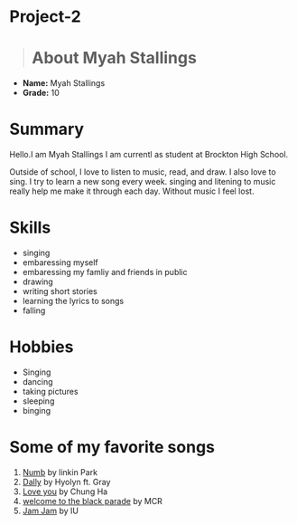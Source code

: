 # Project-2
> # About Myah Stallings 

-   **Name:**  Myah Stallings
-   **Grade:** 10

# Summary

Hello.I am Myah Stallings I am currentl as student at Brockton High School.

Outside of school, I love to listen to music, read, and draw. I also love to sing. I try to learn a new song every week. singing  and litening to music really help me make it through each day. Without music I feel lost. 

# Skills

-   singing 
-   embaressing myself 
-   embaressing my famliy and friends in public
-   drawing
-   writing short stories
-   learning the lyrics to songs
-   falling

# Hobbies

-   Singing
-   dancing
-   taking pictures
-   sleeping
-   binging

# Some of my favorite songs 

1.  [Numb](https://www.youtube.com/watch?v=kXYiU_JCYtU) by linkin Park 
2.  [ Dally](https://www.youtube.com/watch?v=AoZFLCy-P-8) by Hyolyn ft. Gray
3.  [Love you](https://www.youtube.com/watch?v=mtLgabce8KQ)  by Chung Ha
4. [welcome to the black parade](https://www.youtube.com/watch?v=RRKJiM9Njr8) by  MCR
5. [Jam Jam](https://www.youtube.com/watch?v=mHUPGYFRwxk) by IU 
